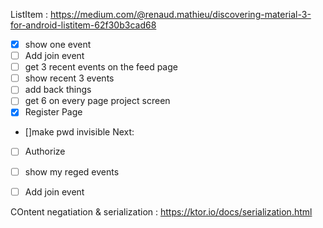 ListItem : https://medium.com/@renaud.mathieu/discovering-material-3-for-android-listitem-62f30b3cad68

- [x] show one event 
- [ ] Add join event
- [ ] get 3 recent events on the feed page 
- [ ] show recent 3 events 
- [ ] add back things
- [ ] get 6 on every page project screen
- [x] Register Page
- []make pwd invisible
Next: 

- [ ] Authorize
- [ ] show my reged events
- [ ] Add join event


COntent negatiation & serialization : https://ktor.io/docs/serialization.html